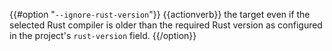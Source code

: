 {{#option "`--ignore-rust-version`"}}
{{actionverb}} the target even if the selected Rust compiler is older than the
required Rust version as configured in the project's `rust-version` field.
{{/option}}

